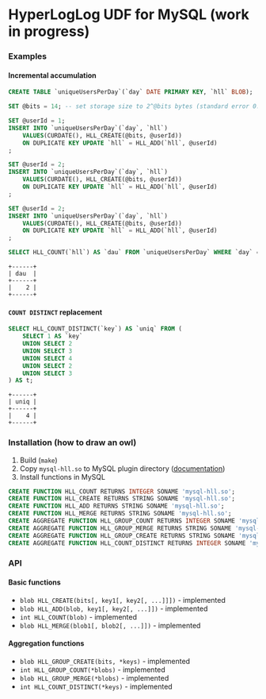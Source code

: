 # HyperLogLog UDF for MySQL (work in progress)

### Examples
#### Incremental accumulation
```sql
CREATE TABLE `uniqueUsersPerDay`(`day` DATE PRIMARY KEY, `hll` BLOB);
```
```sql
SET @bits = 14; -- set storage size to 2^@bits bytes (standard error 0.81%)

SET @userId = 1;
INSERT INTO `uniqueUsersPerDay`(`day`, `hll`)
	VALUES(CURDATE(), HLL_CREATE(@bits, @userId))
	ON DUPLICATE KEY UPDATE `hll` = HLL_ADD(`hll`, @userId)
;

SET @userId = 2;
INSERT INTO `uniqueUsersPerDay`(`day`, `hll`)
	VALUES(CURDATE(), HLL_CREATE(@bits, @userId))
	ON DUPLICATE KEY UPDATE `hll` = HLL_ADD(`hll`, @userId)
;

SET @userId = 2;
INSERT INTO `uniqueUsersPerDay`(`day`, `hll`)
	VALUES(CURDATE(), HLL_CREATE(@bits, @userId))
	ON DUPLICATE KEY UPDATE `hll` = HLL_ADD(`hll`, @userId)
;
```
```sql
SELECT HLL_COUNT(`hll`) AS `dau` FROM `uniqueUsersPerDay` WHERE `day` = CURDATE();
```
```
+------+
| dau  |
+------+
|    2 |
+------+
```

#### `COUNT DISTINCT` replacement
```sql
SELECT HLL_COUNT_DISTINCT(`key`) AS `uniq` FROM (
	SELECT 1 AS `key`
	UNION SELECT 2
	UNION SELECT 3
	UNION SELECT 4
	UNION SELECT 2
	UNION SELECT 3
) AS t;
```
```
+------+
| uniq |
+------+
|    4 |
+------+
```

### Installation (how to draw an owl)

1. Build (`make`)
2. Copy `mysql-hll.so` to MySQL plugin directory ([documentation](http://dev.mysql.com/doc/refman/5.0/en/udf-compiling.html))
3. Install functions in MySQL
```sql
CREATE FUNCTION HLL_COUNT RETURNS INTEGER SONAME 'mysql-hll.so';
CREATE FUNCTION HLL_CREATE RETURNS STRING SONAME 'mysql-hll.so';
CREATE FUNCTION HLL_ADD RETURNS STRING SONAME 'mysql-hll.so';
CREATE FUNCTION HLL_MERGE RETURNS STRING SONAME 'mysql-hll.so';
CREATE AGGREGATE FUNCTION HLL_GROUP_COUNT RETURNS INTEGER SONAME 'mysql-hll.so';
CREATE AGGREGATE FUNCTION HLL_GROUP_MERGE RETURNS STRING SONAME 'mysql-hll.so';
CREATE AGGREGATE FUNCTION HLL_GROUP_CREATE RETURNS STRING SONAME 'mysql-hll.so';
CREATE AGGREGATE FUNCTION HLL_COUNT_DISTINCT RETURNS INTEGER SONAME 'mysql-hll.so';
```

### API

#### Basic functions

- `blob HLL_CREATE(bits[, key1[, key2[, ...]]])` - implemented
- `blob HLL_ADD(blob, key1[, key2[, ...]])` - implemented
- `int HLL_COUNT(blob)` - implemented
- `blob HLL_MERGE(blob1[, blob2[, ...]])` - implemented

#### Aggregation functions

- `blob HLL_GROUP_CREATE(bits, *keys)` - implemented
- `int HLL_GROUP_COUNT(*blobs)` - implemented
- `blob HLL_GROUP_MERGE(*blobs)` - implemented
- `int HLL_COUNT_DISTINCT(*keys)` - implemented
